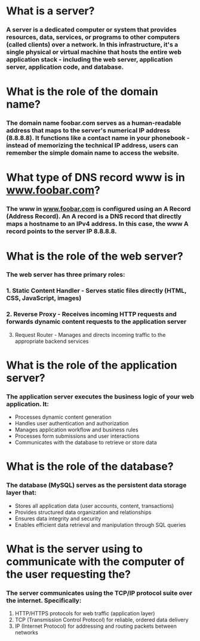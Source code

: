 # What is a server?
### A server is a dedicated computer or system that provides resources, data, services, or programs to other computers (called clients) over a network. In this infrastructure, it's a single physical or virtual machine that hosts the entire web application stack - including the web server, application server, application code, and database.

# What is the role of the domain name?
### The domain name foobar.com serves as a human-readable address that maps to the server's numerical IP address (8.8.8.8). It functions like a contact name in your phonebook - instead of memorizing the technical IP address, users can remember the simple domain name to access the website.

# What type of DNS record www is in www.foobar.com?
### The www in www.foobar.com is configured using an A Record (Address Record). An A record is a DNS record that directly maps a hostname to an IPv4 address. In this case, the www A record points to the server IP 8.8.8.8.

# What is the role of the web server?
### The web server has three primary roles:
### 1. Static Content Handler - Serves static files directly (HTML, CSS, JavaScript, images)
### 2. Reverse Proxy - Receives incoming HTTP requests and forwards dynamic content requests to the application server
 3. Request Router - Manages and directs incoming traffic to the appropriate backend services

# What is the role of the application server?
### The application server executes the business logic of your web application. It:
- Processes dynamic content generation
- Handles user authentication and authorization
- Manages application workflow and business rules
- Processes form submissions and user interactions
- Communicates with the database to retrieve or store data

# What is the role of the database?
### The database (MySQL) serves as the persistent data storage layer that:
- Stores all application data (user accounts, content, transactions)
- Provides structured data organization and relationships
- Ensures data integrity and security
- Enables efficient data retrieval and manipulation through SQL queries

# What is the server using to communicate with the computer of the user requesting the?
### The server communicates using the TCP/IP protocol suite over the internet. Specifically:
1. HTTP/HTTPS protocols for web traffic (application layer)
2. TCP (Transmission Control Protocol) for reliable, ordered data delivery
3. IP (Internet Protocol) for addressing and routing packets between networks

